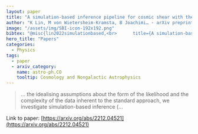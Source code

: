 ```yaml
---
layout: paper
title: "A simulation-based inference pipeline for cosmic shear with the Kilo-Degree Survey"
author: "K Lin, M von Wietersheim-Kramsta, B Joachimi… - arXiv preprint arXiv …, 2022 - arxiv.org"
image: "/assets/img/SBI-icon-192x192.png"
bibtex: "@misc{lin2022simulationbased,<br>      title={A simulation-based inference pipeline for cosmic shear with the Kilo-Degree Survey}, <br>      author={Kiyam Lin and Maximilian von Wietersheim-Kramsta and Benjamin Joachimi and Stephen Feeney},<br>      year={2022},<br>      eprint={2212.04521},<br>      archivePrefix={arXiv},<br>      primaryClass={astro-ph.CO}<br>}"
hero_title: "Papers"
categories:
  - Physics
tags:
  - paper
  - arxiv_category:
    name: astro-ph.CO
    tooltip: Cosmology and Nongalactic Astrophysics
---
```

>… the idealising assumptions about the form of the likelihood and the complexity of the data inherent to the standard approach, we investigate simulation-based inference (…

Link to paper: [https://arxiv.org/abs/2212.04521](https://arxiv.org/abs/2212.04521)
